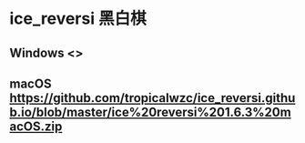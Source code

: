 # ice_reversi 黑白棋
## Windows <>
## macOS <https://github.com/tropicalwzc/ice_reversi.github.io/blob/master/ice%20reversi%201.6.3%20macOS.zip>
